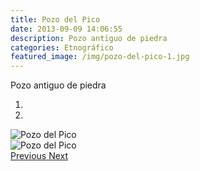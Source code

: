 ```yaml
---
title: Pozo del Pico
date: 2013-09-09 14:06:55
description: Pozo antiguo de piedra
categories: Etnográfico
featured_image: /img/pozo-del-pico-1.jpg
---
```



Pozo antiguo de piedra

<div id="myCarousel" class="carousel slide" df-ride="carousel">
  <!-- Indicators -->
  <ol class="carousel-indicators">
    <li df-target="#myCarousel" df-slide-to="0" class="active"></li>
    <li df-target="#myCarousel" df-slide-to="1"></li>
  </ol>
  <!-- Wrapper for slides -->
  <div class="carousel-inner" role="listbox">
    <div class="item active">
      <img src="/img/pozo-del-pico-1.jpg" alt="Pozo del Pico">
    </div>
    <div class="item">
      <img src="/img/pozo-del-pico-2.jpg" alt="Pozo del Pico">
    </div>
  <!-- Left and right controls -->
  <a class="left carousel-control" href="#myCarousel" role="button" df-slide="prev">
    <span class="glyphicon glyphicon-chevron-left" aria-hidden="true"></span>
    <span class="sr-only">Previous</span>
  </a>
  <a class="right carousel-control" href="#myCarousel" role="button" df-slide="next">
    <span class="glyphicon glyphicon-chevron-right" aria-hidden="true"></span>
    <span class="sr-only">Next</span>
  </a>
</div>
